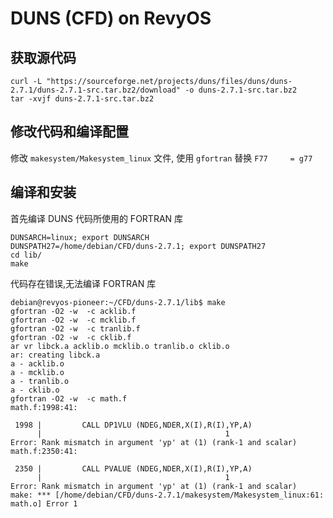 # DUNS (CFD) on RevyOS

## 获取源代码

```
curl -L "https://sourceforge.net/projects/duns/files/duns/duns-2.7.1/duns-2.7.1-src.tar.bz2/download" -o duns-2.7.1-src.tar.bz2
tar -xvjf duns-2.7.1-src.tar.bz2
```

## 修改代码和编译配置

修改 `makesystem/Makesystem_linux` 文件, 使用 `gfortran` 替换 `F77     = g77`

## 编译和安装

首先编译 DUNS 代码所使用的 FORTRAN 库

```
DUNSARCH=linux; export DUNSARCH
DUNSPATH27=/home/debian/CFD/duns-2.7.1; export DUNSPATH27
cd lib/
make
```

代码存在错误,无法编译 FORTRAN 库

```
debian@revyos-pioneer:~/CFD/duns-2.7.1/lib$ make
gfortran -O2 -w  -c acklib.f
gfortran -O2 -w  -c mcklib.f
gfortran -O2 -w  -c tranlib.f
gfortran -O2 -w  -c cklib.f
ar vr libck.a acklib.o mcklib.o tranlib.o cklib.o
ar: creating libck.a
a - acklib.o
a - mcklib.o
a - tranlib.o
a - cklib.o
gfortran -O2 -w  -c math.f
math.f:1998:41:

 1998 |         CALL DP1VLU (NDEG,NDER,X(I),R(I),YP,A)
      |                                         1
Error: Rank mismatch in argument 'yp' at (1) (rank-1 and scalar)
math.f:2350:41:

 2350 |         CALL PVALUE (NDEG,NDER,X(I),R(I),YP,A)
      |                                         1
Error: Rank mismatch in argument 'yp' at (1) (rank-1 and scalar)
make: *** [/home/debian/CFD/duns-2.7.1/makesystem/Makesystem_linux:61: math.o] Error 1
```
